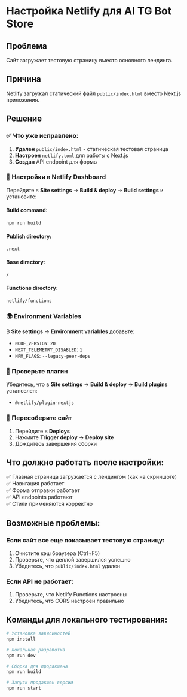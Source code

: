 # Настройка Netlify для AI TG Bot Store

## Проблема
Сайт загружает тестовую страницу вместо основного лендинга.

## Причина
Netlify загружал статический файл `public/index.html` вместо Next.js приложения.

## Решение

### ✅ Что уже исправлено:
1. **Удален** `public/index.html` - статическая тестовая страница
2. **Настроен** `netlify.toml` для работы с Next.js
3. **Создан** API endpoint для формы

### 🔧 Настройки в Netlify Dashboard

Перейдите в **Site settings** → **Build & deploy** → **Build settings** и установите:

#### Build command:
```
npm run build
```

#### Publish directory:
```
.next
```

#### Base directory:
```
/
```

#### Functions directory:
```
netlify/functions
```

### 🌍 Environment Variables

В **Site settings** → **Environment variables** добавьте:

- `NODE_VERSION`: `20`
- `NEXT_TELEMETRY_DISABLED`: `1`
- `NPM_FLAGS`: `--legacy-peer-deps`

### 🔌 Проверьте плагин

Убедитесь, что в **Site settings** → **Build & deploy** → **Build plugins** установлен:
- `@netlify/plugin-nextjs`

### 🚀 Пересоберите сайт

1. Перейдите в **Deploys**
2. Нажмите **Trigger deploy** → **Deploy site**
3. Дождитесь завершения сборки

## Что должно работать после настройки:

✅ Главная страница загружается с лендингом (как на скриншоте)  
✅ Навигация работает  
✅ Форма отправки работает  
✅ API endpoints работают  
✅ Стили применяются корректно  

## Возможные проблемы:

### Если сайт все еще показывает тестовую страницу:
1. Очистите кэш браузера (Ctrl+F5)
2. Проверьте, что деплой завершился успешно
3. Убедитесь, что `public/index.html` удален

### Если API не работает:
1. Проверьте, что Netlify Functions настроены
2. Убедитесь, что CORS настроен правильно

## Команды для локального тестирования:

```bash
# Установка зависимостей
npm install

# Локальная разработка
npm run dev

# Сборка для продакшена
npm run build

# Запуск продакшен версии
npm run start
```
